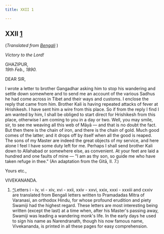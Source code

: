 ```yaml
---
title: XXII 1

---
```





  

  


## XXII [1](#fn1)

(*Translated from [Bengali](b6033e6022.pdf)* )

*Victory to the Lord!*

GHAZIPUR,  
*19th Feb., 1890.*

DEAR SIR,

I wrote a letter to brother Gangadhar asking him to stop his wandering
and settle down somewhere and to send me an account of the various
Sadhus he had come across in Tibet and their ways and customs. I enclose
the reply that came from him. Brother Kali is having repeated attacks of
fever at Hrishikesh. I have sent him a wire from this place. So if from
the reply I find I am wanted by him, I shall be obliged to start direct
for Hrishikesh from this place, otherwise I am coming to you in a day or
two. Well, you may smile, sir, to see me weaving all this web of Māyā —
and that is no doubt the fact. But then there is the chain of iron, and
there is the chain of gold. Much good comes of the latter; and it drops
off by itself when all the good is reaped. The sons of my Master are
indeed the great objects of my service, and here alone I feel I have
some duty left for me. Perhaps I shall send brother Kali down to
Allahabad or somewhere else, as convenient. At your feet are laid a
hundred and one faults of mine — "I am as thy son, so guide me who have
taken refuge in thee." (An adaptation from the Gitā, II. 7.)   
  
Yours etc.,

VIVEKANANDA.

1.  [^](#txt1)Letters i - iv, vi - xiv, xvi - xxii, xxiv - xxvi, xxix,
    xxxi - xxxiii and cxxiv are translated from Bengali letters written
    to Pramadadas Mitra of Varanasi, an orthodox Hindu, for whose
    profound erudition and piety Swamiji had the highest regard. These
    letters are most interesting being written (except the last) at a
    time when, after his Master's passing away, Swamiji was leading a
    wandering monk's life. In the early days he used to sign his name as
    Narendranath, though his now famous name, Vivekananda, is printed in
    all these pages for easy comprehension.



